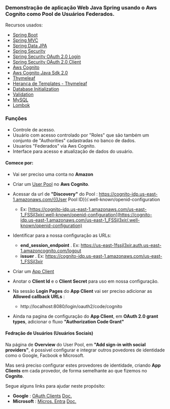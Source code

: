 

### Demonstração de aplicação Web Java Spring usando o Aws Cognito como Pool de Usuários Federados.

Recursos usados:

* [Spring Boot](https://spring.io/projects/spring-boot)
* [Spring MVC](https://docs.spring.io/spring-framework/reference/web.html)
* [Spring Data JPA](https://docs.spring.io/spring-boot/3.4.0/reference/data/sql.html#data.sql.jpa-and-spring-data)
* [Spring Security](https://docs.spring.io/spring-boot/3.4.0/reference/web/spring-security.html)
* [Spring Security OAuth 2.0 Login](https://docs.spring.io/spring-security/reference/servlet/oauth2/login/index.html)
* [Spring Security OAuth 2.0 Client](https://docs.spring.io/spring-security/reference/servlet/oauth2/client/index.html)
* [Aws Cognito](https://aws.amazon.com/pt/cognito/)
* [Aws Cognito Java Sdk 2.0](https://docs.aws.amazon.com/pt_br/sdk-for-java/latest/developer-guide/java_cognito-identity-provider_code_examples.html)
* [Thymeleaf](https://docs.spring.io/spring-boot/3.4.0/reference/web/servlet.html#web.servlet.spring-mvc.template-engines)
* [Herança de Templates - Thymeleaf](https://www.treinaweb.com.br/blog/thymeleaf-heranca-de-templates)
* [Database Initialization](https://docs.spring.io/spring-boot/how-to/data-initialization.html)
* [Validation](https://docs.spring.io/spring-boot/3.4.0/reference/io/validation.html)
* [MySQL](https://www.mysql.com/)
* [Lombok](https://projectlombok.org/)

### Funções

* Controle de acesso.
* Usuário com acesso controlado por "Roles" que são também um conjunto de "Authorities" cadastradas no banco de dados.
* Usuarios "Federados" via Aws Cognito.
* Interface para acesso e atualização de dados do usuário.

#### Comece por:

* Vai ser preciso uma conta no **Amazon** 
* Criar um [User Pool](https://docs.aws.amazon.com/cognito/latest/developerguide/what-is-amazon-cognito.html#what-is-amazon-cognito-user-pools) no **Aws Cognito**.

* Acessar da url de **"Discovery"** do Pool :  https://cognito-idp.us-east-1.amazonaws.com/{{User Pool ID}}/.well-known/openid-configuration
    * Ex: [https://cognito-idp.us-east-1.amazonaws.com/us-east-1_FSSjl3xir/.well-known/openid-configuration](https://cognito-idp.us-east-1.amazonaws.com/us-east-1_FSSjl3xir/.well-known/openid-configuration)

* Identificar para a nossa configuração as URLs:
    * **end_session_endpoint** . Ex: https://us-east-1fssjl3xir.auth.us-east-1.amazoncognito.com/logout
    * **issuer** . Ex: https://cognito-idp.us-east-1.amazonaws.com/us-east-1_FSSjl3xir

* Criar um [App Client](https://docs.aws.amazon.com/cognito/latest/developerguide/user-pool-settings-client-apps.html)
* Anotar o **Client Id** e o **Client Secret** para uso em nossa configuração.
* Na sessão **Login Pages** do **App Client** vai ser preciso adicionar as **Allowed callback URLs** :
    * http://localhost:8080/login/oauth2/code/cognito 

* Ainda na pagina de configuração do **App Client**, em **OAuth 2.0 grant types**, adicionar o fluxo **"Authorization Code Grant"**



#### Fedração de Usuários (Usuários Sociais)

Na página de **Overview** do User Pool, em **"Add sign-in with social providers"**, é possivel configurar e integrar outros povedores de identidade como o Google, Facbook e Microsoft.

Mas será preciso configurar estes provedores de identidade, criando **App Clients** em cada provedor, de forma semelhante ao que fizemos no **Cognito**.

Segue alguns links para ajudar neste propósito:
* **Google** : [OAuth Clients](https://console.cloud.google.com/auth/clients) [Doc.](https://developers.google.com/identity/openid-connect/openid-connect)
* **Microsoft** : [Micros. Entra](https://entra.microsoft.com/) [Doc.](https://learn.microsoft.com/pt-br/entra/identity-platform/v2-protocols-oidc)





